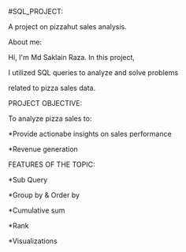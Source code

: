 #SQL_PROJECT:

A project on pizzahut  sales analysis.

About me:

Hi, I'm Md Saklain Raza. In this project, 

I utilized SQL queries to analyze and solve problems

related to pizza sales data. 


PROJECT OBJECTIVE:

To analyze pizza sales to:

 *Provide actionabe insights  on sales performance
 
 *Revenue generation
 

 FEATURES OF THE TOPIC:
 
  *Sub Query
  
  *Group  by & Order  by

  *Cumulative sum 
  
  *Rank
  
  *Visualizations 
